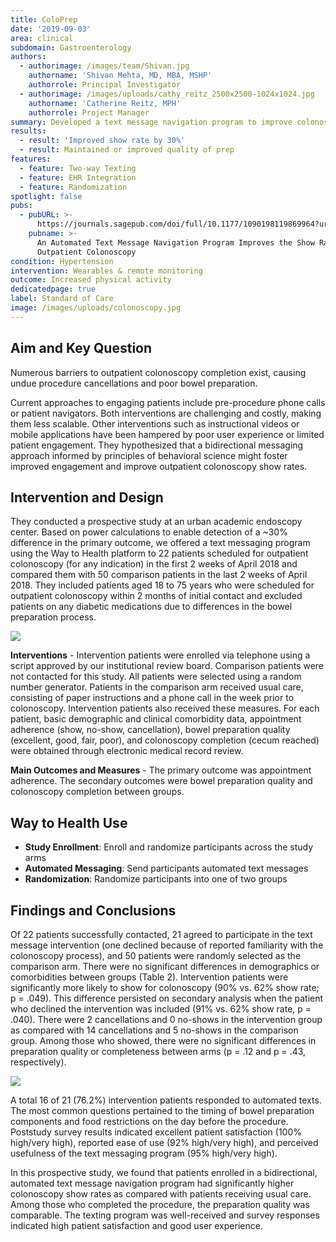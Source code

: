 ```yaml
---
title: ColoPrep
date: '2019-09-03'
area: clinical
subdomain: Gastroenterology
authors:
  - authorimage: /images/team/Shivan.jpg
    authorname: 'Shivan Mehta, MD, MBA, MSHP'
    authorrole: Principal Investigator
  - authorimage: /images/uploads/cathy_reitz_2500x2500-1024x1024.jpg
    authorname: 'Catherine Reitz, MPH'
    authorrole: Project Manager
summary: Developed a text message navigation program to improve colonoscopy show rates, reduce cancellations and improve quality / adherence to procedure prep. 
results:
  - result: 'Improved show rate by 30%'
  - result: Maintained or improved quality of prep
features:
  - feature: Two-way Texting
  - feature: EHR Integration
  - feature: Randomization
spotlight: false
pubs:
  - pubURL: >-
      https://journals.sagepub.com/doi/full/10.1177/1090198119869964?url_ver=Z39.88-2003&rfr_id=ori:rid:crossref.org&rfr_dat=cr_pub%3dpubmed
    pubname: >-
      An Automated Text Message Navigation Program Improves the Show Rate for
      Outpatient Colonoscopy
condition: Hypertension
intervention: Wearables & remote monitoring
outcome: Increased physical activity
dedicatedpage: true
label: Standard of Care 
image: /images/uploads/colonoscopy.jpg
---
```


## Aim and Key Question

Numerous barriers to outpatient colonoscopy completion exist, causing undue procedure cancellations and poor bowel preparation.

Current approaches to engaging patients include pre-procedure phone calls or patient navigators. Both interventions are challenging and costly, making them less scalable. Other interventions such as instructional videos or mobile applications have been hampered by poor user experience or limited patient engagement. They hypothesized that a bidirectional messaging approach informed by principles of behavioral science might foster improved engagement and improve outpatient colonoscopy show rates.

## Intervention and Design

They conducted a prospective study at an urban academic endoscopy center. Based on power calculations to enable detection of a ~30% difference in the primary outcome, we offered a text messaging program using the Way to Health platform to 22 patients scheduled for outpatient colonoscopy (for any indication) in the first 2 weeks of April 2018 and compared them with 50 comparison patients in the last 2 weeks of April 2018.  They included patients aged 18 to 75 years who were scheduled for outpatient colonoscopy within 2 months of initial contact and excluded patients on any diabetic medications due to differences in the bowel preparation process.

![]( /images/uploads/10.1177_1090198119869964-table1.gif )

**Interventions** - Intervention patients were enrolled via telephone using a script approved by our institutional review board. Comparison patients were not contacted for this study. All patients were selected using a random number generator. Patients in the comparison arm received usual care, consisting of paper instructions and a phone call in the week prior to colonoscopy. Intervention patients also received these measures. For each patient, basic demographic and clinical comorbidity data, appointment adherence (show, no-show, cancellation), bowel preparation quality (excellent, good, fair, poor), and colonoscopy completion (cecum reached) were obtained through electronic medical record review. 

**Main Outcomes and Measures** - The primary outcome was appointment adherence. The secondary outcomes were bowel preparation quality and colonoscopy completion between groups.

## Way to Health Use

* **Study Enrollment**: Enroll and randomize participants across the study arms
* **Automated Messaging**: Send participants automated text messages
* **Randomization**: Randomize participants into one of two groups

## Findings and Conclusions

Of 22 patients successfully contacted, 21 agreed to participate in the text message intervention (one declined because of reported familiarity with the colonoscopy process), and 50 patients were randomly selected as the comparison arm. There were no significant differences in demographics or comorbidities between groups (Table 2). Intervention patients were significantly more likely to show for colonoscopy (90% vs. 62% show rate; p = .049). This difference persisted on secondary analysis when the patient who declined the intervention was included (91% vs. 62% show rate, p = .040). There were 2 cancellations and 0 no-shows in the intervention group as compared with 14 cancellations and 5 no-shows in the comparison group. Among those who showed, there were no significant differences in preparation quality or completeness between arms (p = .12 and p = .43, respectively).

![](/images/uploads/10.1177_1090198119869964-table2.gif)

A total 16 of 21 (76.2%) intervention patients responded to automated texts. The most common questions pertained to the timing of bowel preparation components and food restrictions on the day before the procedure. Poststudy survey results indicated excellent patient satisfaction (100% high/very high), reported ease of use (92% high/very high), and perceived usefulness of the text messaging program (95% high/very high).

In this prospective study, we found that patients enrolled in a bidirectional, automated text message navigation program had significantly higher colonoscopy show rates as compared with patients receiving usual care. Among those who completed the procedure, the preparation quality was comparable. The texting program was well-received and survey responses indicated high patient satisfaction and good user experience.
